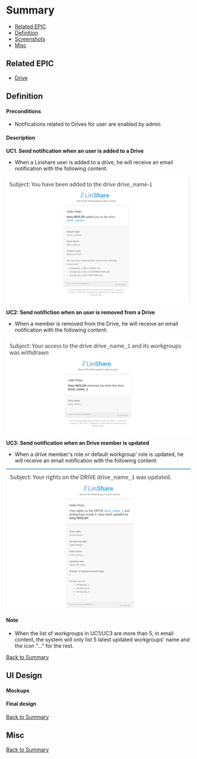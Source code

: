 # Summary

* [Related EPIC](#related-epic)
* [Definition](#definition)
* [Screenshots](#screenshots)
* [Misc](#misc)

## Related EPIC

* [Drive](./README.md)

## Definition

#### Preconditions

*  Notifications related to Drives for user are enabled by admin

#### Description

**UC1. Send notification when an user is added to a Drive**
*  When a Linshare user is added to a drive, he will receive an email notification with the following content: 

![story19](./design/19.1.png)

**UC2: Send notifiction when an user is removed from a Drive**
*  When a  member is removed from the Drive, he will receive an email notification with the following content: 

![story19](./design/19.2.png)

**UC3: Send notification when an Drive member is updated**
*  When a drive member's role or default workgroup' role is updated, he will receive an email notification with the following content:
 
![story19](./design/19.3.png)

#### Note 
*  When the list of workgroups in UC1/UC3 are more than 5, in email content, the system will only list 5 latest updated workgroups' name and the icon "..." for the rest. 

[Back to Summary](#summary)

## UI Design

#### Mockups

#### Final design

[Back to Summary](#summary)

## Misc

[Back to Summary](#summary)
